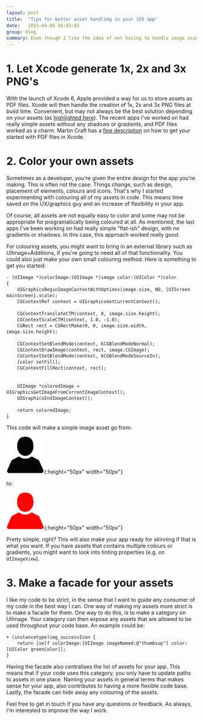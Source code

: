 ```yaml
---
layout: post
title:  "Tips for better asset handling in your iOS app"
date:   2015-04-05 16:43:03
group: blog
summary: Even though I like the idea of not having to handle image assets, it's often not a viable solution. Asset handling can easy be overlooked in a app that grows in complexity. Here are some of my suggestions for handling your assets better.
---
```


# 1. Let Xcode generate 1x, 2x and 3x PNG's
With the launch of Xcode 6, Apple provided a way for us to store assets as PDF files. Xcode will then handle the creation of 1x, 2x and 3x PNG files at build time. Convenient, but may not always be the best solution depending on your assets (as [highlighted here](http://bjango.com/articles/idontusepdfs/)). The recent apps I've worked on had really simple assets without any shadows or gradients, and PDF files worked as a charm. Martin Craft has a [fine description](http://martiancraft.com/blog/2014/09/vector-images-xcode6/) on how to get your started with PDF files in Xcode.

# 2. Color your own assets
Sometimes as a developer, you're given the entire design for the app you're making. This is often not the case. Things change, such as design, placement of elements, colours and icons. That's why I started experimenting with colouring all of my assets in code. This means time saved on the UX/graphics guy and an increase of flexibility in your app.

Of course, all assets are not equally easy to color and some may not be appropriate for programatically being coloured at all. As mentioned, the last apps I've been working on had really simple "flat-ish" design, with no gradients or shadows. In this case, this approach worked really good.

For colouring assets, you might want to bring in an external library such as UIImage+Additions, if you're going to need all of that functionality. You could also just make your own small colouring method. Here is something to get you started:

``` objc
- (UIImage *)colorImage:(UIImage *)image color:(UIColor *)color
{
    UIGraphicsBeginImageContextWithOptions(image.size, NO, [UIScreen mainScreen].scale);
    CGContextRef context = UIGraphicsGetCurrentContext();

    CGContextTranslateCTM(context, 0, image.size.height);
    CGContextScaleCTM(context, 1.0, -1.0);
    CGRect rect = CGRectMake(0, 0, image.size.width, image.size.height);

    CGContextSetBlendMode(context, kCGBlendModeNormal);
    CGContextDrawImage(context, rect, image.CGImage);
    CGContextSetBlendMode(context, kCGBlendModeSourceIn);
    [color setFill];
    CGContextFillRect(context, rect);


    UIImage *coloredImage = UIGraphicsGetImageFromCurrentImageContext();
    UIGraphicsEndImageContext();

    return coloredImage;
}
```

This code will make a simple image asset go from:

![Image before](../assets/posts/1428243313539.png){:height="50px" width="50px"}

to:

![Image after](../assets/posts/1428243326767.png){:height="50px" width="50px"}

Pretty simple, right? This will also make your app ready for skinning if that is what you want. If you have assets that contains multiple colours or gradients, you might want to look into tinting properties (e.g. on `UIImageView`).

# 3. Make a facade for your assets
I like my code to be strict, in the sense that I want to guide any consumer of my code in the best way I can. One way of making my assets more strict is to make a facade for them. One way to do this, is to make a category on UIImage. Your category can then expose any assets that are allowed to be used throughout your code base. An example could be:

``` objc
+ (instancetype)img_successIcon {
    return [self colorImage:[UIImage imageNamed:@"thumbsup"] color:[UIColor greenColor]];
}
```

Having the facade also centralises the list of assets for your app. This means that if your code uses this category, you only have to update paths to assets in one place. Naming your assets in general terms that makes sense for your app, also contributes to having a more flexible code base. Lastly, the facade can hide away any colouring of the assets.

 

Feel free to get in touch if you have any questions or feedback. As always, I'm interested to improve the way I work.